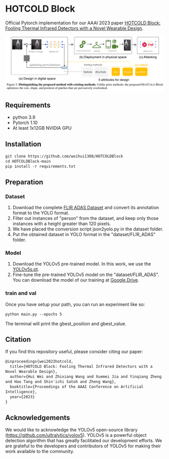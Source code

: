 # HOTCOLD Block
Official Pytorch implementation for our AAAI 2023 paper [HOTCOLD Block: Fooling Thermal Infrared Detectors with a Novel Wearable Design](https://arxiv.org/pdf/2212.05709.pdf).

![Figure](https://github.com/weihui1308/HOTCOLDBlock/blob/main/assets/1.png?raw=true)

## Requirements
- python 3.9
- Pytorch 1.10
- At least 1x12GB NVIDIA GPU
## Installation
```
git clone https://github.com/weihui1308/HOTCOLDBlock
cd HOTCOLDBlock-main
pip install -r requirements.txt
```
## Preparation
### Dataset
1. Download the complete [FLIR ADAS Dataset](https://adas-dataset-v2.flirconservator.com/#downloadguide) and convert its annotation format to the YOLO format.
2. Filter out instances of "person" from the dataset, and keep only those instances with a height greater than 120 pixels.
3. We have placed the conversion script json2yolo.py in the dataset folder.
4. Put the obtained dataset in YOLO format in the "dataset/FLIR_ADAS" folder.
### Model
1. Download the YOLOv5 pre-trained model. In this work, we use the [YOLOv5s.pt](https://github.com/ultralytics/yolov5).
2. Fine-tune the pre-trained YOLOv5 model on the "dataset/FLIR_ADAS". You can download the model of our training at [Google Drive](https://drive.google.com/file/d/1gDL6baVFYgk_Lt9LPoZ0WXHQdVWU3kYy/view?usp=share_link).
### train and val
Once you have setup your path, you can run an experiment like so:
```
python main.py --epochs 5 
```
The terminal will print the gbest_position and gbest_value.

## Citation
If you find this repository useful, please consider citing our paper:
```
@inproceedings{wei2023hotcold,
  title={HOTCOLD Block: Fooling Thermal Infrared Detectors with a Novel Wearable Design},
  author={Hui Wei and Zhixiang Wang and Xuemei Jia and Yinqiang Zheng and Hao Tang and Shin'ichi Satoh and Zheng Wang},
  booktitle={Proceedings of the AAAI Conference on Artificial Intelligence},
  year={2023}
}
```

## Acknowledgements
We would like to acknowledge the YOLOv5 open-source library (https://github.com/ultralytics/yolov5). YOLOv5 is a powerful object detection algorithm that has greatly facilitated our development efforts. We are grateful to the developers and contributors of YOLOv5 for making their work available to the community.